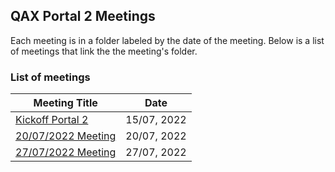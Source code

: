 ## QAX Portal 2 Meetings

Each meeting is in a folder labeled by the date of the meeting. Below is a list of meetings that link the the meeting's folder.

### List of meetings

| Meeting Title                                     | Date              |
|---------------------------------------------------|-------------------|
| [Kickoff Portal 2](https://github.com/scholokov/qax-portal-2/blob/main/Kickoff%20Portal%202/) | 15/07, 2022 |
| [20/07/2022 Meeting](https://github.com/scholokov/qax-portal-2/blob/main/20.07.22%20Meeting) | 20/07, 2022 |
| [27/07/2022 Meeting](https://github.com/) | 27/07, 2022 |

<!-- |                                              |      |      |     | -->

